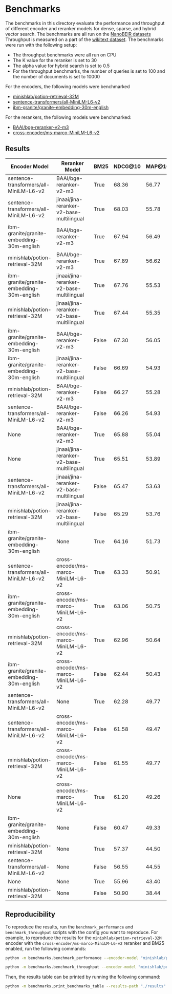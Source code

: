 # Benchmarks

The benchmarks in this directory evaluate the performance and throughput of different encoder and reranker models for dense,  sparse, and hybrid vector search. The benchmarks are all run on the [NanoBEIR datasets](https://huggingface.co/collections/zeta-alpha-ai/nanobeir-66e1a0af21dfd93e620cd9f6b1b3b3b3) Throughput is measured on a part of the [wikitext dataset](https://huggingface.co/datasets/Salesforce/wikitext). The benchmarks were run with the following setup:
- The throughput benchmarks were all run on CPU
- The K value for the reranker is set to 30
- The alpha value for hybrid search is set to 0.5
- For the throughput benchmarks, the number of queries is set to 100 and the number of documents is set to 10000

For the encoders, the following models were benchmarked
- [minishlab/potion-retrieval-32M](https://huggingface.co/minishlab/potion-retrieval-32M)
- [sentence-transformers/all-MiniLM-L6-v2](https://huggingface.co/sentence-transformers/all-MiniLM-L6-v2)
- [ibm-granite/granite-embedding-30m-english](https://huggingface.co/ibm-granite/granite-embedding-30m-english)

For the rerankers, the following models were benchmarked:
- [BAAI/bge-reranker-v2-m3](https://huggingface.co/BAAI/bge-reranker-v2-m3)
- [cross-encoder/ms-marco-MiniLM-L6-v2](https://huggingface.co/cross-encoder/ms-marco-MiniLM-L6-v2)

## Results

| Encoder Model | Reranker Model | BM25 | NDCG@10 | MAP@10 | Recall@10 | Precision@10 |
| --- | --- | --- | --- | --- | --- | --- |
| sentence-transformers/all-MiniLM-L6-v2 | BAAI/bge-reranker-v2-m3 | True | 68.36 | 56.77 | 68.31 | 20.69 |
| sentence-transformers/all-MiniLM-L6-v2 | jinaai/jina-reranker-v2-base-multilingual | True | 68.03 | 55.78 | 68.77 | 21.03 |
| ibm-granite/granite-embedding-30m-english | BAAI/bge-reranker-v2-m3 | True | 67.94 | 56.49 | 67.80 | 20.31 |
| minishlab/potion-retrieval-32M | BAAI/bge-reranker-v2-m3 | True | 67.89 | 56.62 | 67.32 | 20.27 |
| ibm-granite/granite-embedding-30m-english | jinaai/jina-reranker-v2-base-multilingual | True | 67.76 | 55.53 | 68.96 | 20.75 |
| minishlab/potion-retrieval-32M | jinaai/jina-reranker-v2-base-multilingual | True | 67.44 | 55.35 | 67.95 | 20.75 |
| ibm-granite/granite-embedding-30m-english | BAAI/bge-reranker-v2-m3 | False | 67.30 | 56.05 | 67.72 | 19.82 |
| ibm-granite/granite-embedding-30m-english | jinaai/jina-reranker-v2-base-multilingual | False | 66.69 | 54.93 | 67.89 | 19.99 |
| minishlab/potion-retrieval-32M | BAAI/bge-reranker-v2-m3 | False | 66.27 | 55.28 | 64.72 | 19.72 |
| sentence-transformers/all-MiniLM-L6-v2 | BAAI/bge-reranker-v2-m3 | False | 66.26 | 54.93 | 65.72 | 19.62 |
| None | BAAI/bge-reranker-v2-m3 | True | 65.88 | 55.04 | 64.09 | 19.58 |
| None | jinaai/jina-reranker-v2-base-multilingual | True | 65.51 | 53.89 | 64.54 | 19.96 |
| sentence-transformers/all-MiniLM-L6-v2 | jinaai/jina-reranker-v2-base-multilingual | False | 65.47 | 53.63 | 66.03 | 19.82 |
| minishlab/potion-retrieval-32M | jinaai/jina-reranker-v2-base-multilingual | False | 65.29 | 53.76 | 64.93 | 19.81 |
| ibm-granite/granite-embedding-30m-english | None | True | 64.16 | 51.73 | 66.89 | 20.32 |
| sentence-transformers/all-MiniLM-L6-v2 | cross-encoder/ms-marco-MiniLM-L6-v2 | True | 63.33 | 50.91 | 65.68 | 20.07 |
| ibm-granite/granite-embedding-30m-english | cross-encoder/ms-marco-MiniLM-L6-v2 | True | 63.06 | 50.75 | 65.28 | 19.90 |
| minishlab/potion-retrieval-32M | cross-encoder/ms-marco-MiniLM-L6-v2 | True | 62.96 | 50.64 | 64.93 | 19.84 |
| ibm-granite/granite-embedding-30m-english | cross-encoder/ms-marco-MiniLM-L6-v2 | False | 62.44 | 50.43 | 64.12 | 19.18 |
| sentence-transformers/all-MiniLM-L6-v2 | None | True | 62.28 | 49.77 | 65.00 | 20.01 |
| sentence-transformers/all-MiniLM-L6-v2 | cross-encoder/ms-marco-MiniLM-L6-v2 | False | 61.58 | 49.47 | 63.46 | 19.19 |
| minishlab/potion-retrieval-32M | cross-encoder/ms-marco-MiniLM-L6-v2 | False | 61.55 | 49.77 | 62.79 | 18.99 |
| None | cross-encoder/ms-marco-MiniLM-L6-v2 | True | 61.20 | 49.26 | 62.17 | 19.30 |
| ibm-granite/granite-embedding-30m-english | None | False | 60.47 | 49.33 | 63.21 | 17.63 |
| minishlab/potion-retrieval-32M | None | True | 57.37 | 44.50 | 61.21 | 19.31 |
| sentence-transformers/all-MiniLM-L6-v2 | None | False | 56.55 | 44.55 | 61.09 | 17.70 |
| None | None | True | 55.96 | 43.40 | 59.42 | 18.90 |
| minishlab/potion-retrieval-32M | None | False | 50.90 | 38.44 | 56.57 | 17.09 |

## Reproducibility

To reproduce the results, run the `benchmark_performance` and `benchmark_throughput` scripts with the config you want to reproduce. For example, to reproduce the results for the `minishlab/potion-retrieval-32M` encoder with the `cross-encoder/ms-marco-MiniLM-L6-v2` reranker and BM25 enabled, run the following commands:

```bash
python -m benchmarks.benchmark_performance --encoder-model "minishlab/potion-retrieval-32M" --bm25 --reranker-model "cross-encoder/ms-marco-MiniLM-L6-v2" --save-path "./results"
```

```bash
python -m benchmarks.benchmark_throughput --encoder-model "minishlab/potion-retrieval-32M" --bm25 --reranker-model "cross-encoder/ms-marco-MiniLM-L6-v2" --save-path "./results" --device "cpu" --max-documents 10000 --num-queries 100
```

Then, the results table can be printed by running the following command:

```bash
python -m benchmarks.print_benchmarks_table --results-path "./results"
```
